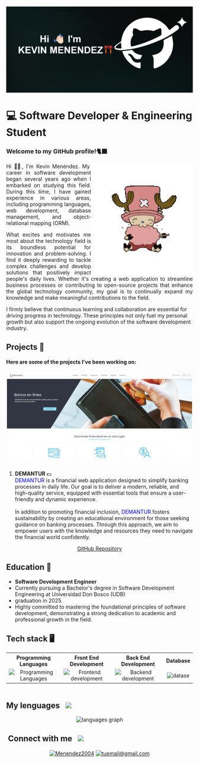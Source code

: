 
![header!](./imgs/Header.png)


# 💻  Software Developer & Engineering Student

### Welcome to my GitHub profile!🐈‍⬛

<img align="right" width=275px alt="Cat" src="imgs/chopper.gif" />

<p align="justify">
Hi 👋🏻, I'm Kevin Menéndez. My career in software development began several years ago when I embarked on studying this field. During this time, I have gained experience in various areas, including programming languages, web development, database management, and object-relational mapping (ORM).
</p>

<p align="justify">
What excites and motivates me most about the technology field is its boundless potential for innovation and problem-solving. I find it deeply rewarding to tackle complex challenges and develop solutions that positively impact people's daily lives. Whether it's creating a web application to streamline business processes or contributing to open-source projects that enhance the global technology community, my goal is to continually expand my knowledge and make meaningful contributions to the field.
</p>

I firmly believe that continuous learning and collaboration are essential for driving progress in technology. These principles not only fuel my personal growth but also support the ongoing evolution of the software development industry.

## Projects 🏦
#### Here are some of the projects I've been working on:

<div align="center">
<img  width="500" alt="DEMANTUR logo" src="imgs/demantur.png" />
</div>

<br>

1. **DEMANTUR** 💵
<br><span style="color:blue">DEMANTUR</span> is a financial web application designed to simplify banking processes in daily life. Our goal is to deliver a modern, reliable, and high-quality service, equipped with essential tools that ensure a user-friendly and dynamic experience.  
<br>In addition to promoting financial inclusion, <span style="color:blue">DEMANTUR</span> fosters sustainability by creating an educational environment for those seeking guidance on banking processes. Through this approach, we aim to empower users with the knowledge and resources they need to navigate the financial world confidently.


<p align="center">
 <a href="https://github.com/Menendez2004/Demantur" target="blank">GitHub Repository</a>




## Education 📖
- **Software Development Engineer**
- Currently pursuing a Bachelor's degree in Software Development Engineering at Universidad Don Bosco (UDB)
-  graduation in 2025.
- Highly committed to mastering the foundational principles of software development, demonstrating a strong dedication to academic and professional growth in the field.


## Tech stack  🖥️

<table border="0" cellspacing="5" cellpadding="10" width="400" height="100" align="center">
  <tr>
    <th><b>Programming Languages</b></th>
    <th><b>Front End Development</b></th>
    <th><b>Back End Development</b></th>
    <th><b>Database</b></th>
  </tr>
  <tr>
    <td align="center"><img src="https://skillicons.dev/icons?i=js,typescript,java" height=38 alt="Programming Languages" /></td>
    <td align="center"><img src="https://skillicons.dev/icons?i=react,tailwind,angular" height=38 alt="Frontend development" /></td>
    <td align="center"><img src="https://skillicons.dev/icons?i=nodejs,express,nestjs,spring" height=38 alt="Backend development" /></td>
    <td align="center"><img src="https://skillicons.dev/icons?i=mongodb,prisma,mysql" height=38 alt="datase" /></td>
  </tr>

</table>

## My lenguages &nbsp; <img src="https://user-images.githubusercontent.com/74038190/216122041-518ac897-8d92-4c6b-9b3f-ca01dcaf38ee.png" width="27px" /> 
<div align="center">
  <img src="https://github-readme-stats.vercel.app/api/top-langs?username=Menendez2004&locale=en&hide_title=false&layout=compact&card_width=320&langs_count=5&theme=dracula&hide_border=false&order=2" height="150" alt="languages graph"  />
</div>

## &nbsp;Connect with me &nbsp; <img src="https://user-images.githubusercontent.com/74038190/216120981-b9507c36-0e04-4469-8e27-c99271b45ba5.png" width="27px" /> 

<div align="center">
<a href="www.linkedin.com/in/kevin-menéndez-18b378274" target="blank"><img align = "center" src="https://img.shields.io/badge/LinkedIn-0077B5?style=for-the badge&logo=linkedin&logoColor=white" alt="Menendez2004
" /></a> 
<a href="mailto:kmenendezz2004@gmail.com" target="_blank">
  <img align="center" src="https://img.shields.io/badge/Gmail--informational?style=social&logo=gmail" alt="tuemail@gmail.com">
</a>

</div>